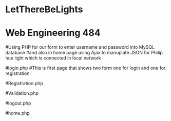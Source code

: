 # LetThereBeLights
# Web Engineering 484

#Using PHP for our form to enter username and password into MySQL database
#and also in home page using Ajax to manuplate JSON for Philip hue light which is connected in local network

#login.php
#This is first page that shows two form one for login and one for registration 

#Registration.php

#Validation.php

#logout.php

#home.php


